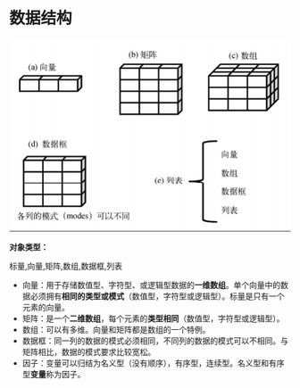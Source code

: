 # 数据结构

![](/assets/import.png)

**对象类型：**

标量,向量,矩阵,数组,数据框,列表

* 向量：用于存储数值型、字符型、或逻辑型数据的**一维数组**。单个向量中的数据必须拥有**相同的类型或模式**（数值型，字符型或逻辑型）。标量是只有一个元素的向量。
* 矩阵：是一个**二维数组**，每个元素的**类型相同**（数值型，字符型或逻辑型）。
* 数组：可以有多维。向量和矩阵都是数组的一个特例。
* 数据框：同一列的数据的模式必须相同，不同列的数据的模式可以不相同。与矩阵相比，数据的模式要求比较宽松。
* 因子：变量可以归结为名义型（没有顺序），有序型，连续型。名义型和有序型**变量**称为因子。



